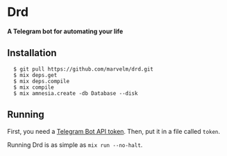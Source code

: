 # Drd

**A Telegram bot for automating your life**

## Installation
```
  $ git pull https://github.com/marvelm/drd.git
  $ mix deps.get
  $ mix deps.compile
  $ mix compile
  $ mix amnesia.create -db Database --disk
```

## Running
First, you need a [Telegram Bot API token](https://core.telegram.org/bots#create-a-new-bot). Then, put it in a file called `token`.

Running Drd is as simple as `mix run --no-halt`.
